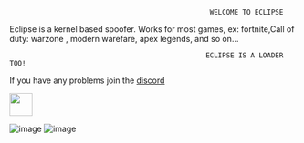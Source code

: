 




                                                     WELCOME TO ECLIPSE
                                                                  
                                                                  
Eclipse is a kernel based spoofer. Works for most games, ex: fortnite,Call of duty: warzone , modern warefare, apex legends, and so on...   

                                                    ECLIPSE IS A LOADER TOO!
                                                    

If you have any problems join the [discord](https://discord.io/Eclipsedspoofer)

<img src="https://media.giphy.com/media/vFKqnCdLPNOKc/giphy.gif" width="40" height="40" />

![image](https://user-images.githubusercontent.com/114242816/196004120-4b7a224b-de03-43e9-a502-b4360b9be902.png)
![image](https://user-images.githubusercontent.com/114242816/196004131-dfd61a1f-916e-452f-8c19-cf00d797738c.png)

